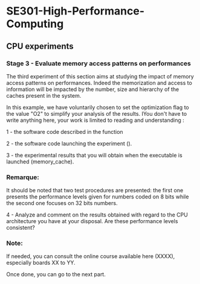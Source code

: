 # SE301-High-Performance-Computing
 
## CPU experiments

### Stage 3 - Evaluate memory access patterns on performances

The third experiment of this section aims at studying the impact of memory access patterns on performances. Indeed the memorization and access to information will be impacted by the number, size and hierarchy of the caches present in the system. 

In this example, we have voluntarily chosen to set the optimization flag to the value "O2" to simplify your analysis of the results. IYou don't have to write anything here, your work is limited to reading and understanding :

1 - the software code described in the function 

2 - the software code launching the experiment ().

3 - the experimental results that you will obtain when the executable is launched (memory_cache).

### Remarque:

It should be noted that two test procedures are presented: the first one presents the performance levels given for numbers coded on 8 bits while the second one focuses on 32 bits numbers.

4 - Analyze and comment on the results obtained with regard to the CPU architecture you have at your disposal. Are these performance levels consistent?

### Note:

If needed, you can consult the online course available here (XXXX), especially boards XX to YY.

Once done, you can go to the next part.
